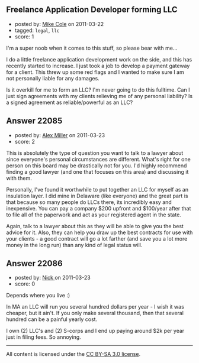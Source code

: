 ## Freelance Application Developer forming LLC

- posted by: [Mike Cole](https://stackexchange.com/users/-1/8031-mike-cole) on 2011-03-22
- tagged: `legal`, `llc`
- score: 1

I'm a super noob when it comes to this stuff, so please bear with me...

I do a little freelance application development work on the side, and this has recently started to increase.  I just took a job to develop a payment gateway for a client.  This threw up some red flags and I wanted to make sure I am not personally liable for any damages.

Is it overkill for me to form an LLC?  I'm never going to do this fulltime.  Can I just sign agreements with my clients relieving me of any personal liability?  Is a signed agreement as reliable/powerful as an LLC?


## Answer 22085

- posted by: [Alex Miller](https://stackexchange.com/users/-1/8839-alex-miller) on 2011-03-23
- score: 2

This is absolutely the type of question you want to talk to a lawyer about since everyone's personal circumstances are different.  What's right for one person on this board may be drastically not for you.  I'd highly recommend finding a good lawyer (and one that focuses on this area) and discussing it with them.

Personally, I've found it worthwhile to put together an LLC for myself as an insulation layer.  I did mine in Delaware (like everyone) and the great part is that because so many people do LLCs there, its incredibly easy and inexpensive.  You can pay a company $200 upfront and $100/year after that to file all of the paperwork and act as your registered agent in the state.

Again, talk to a lawyer about this as they will be able to give you the best advice for it.  Also, they can help you draw up the best contracts for use with your clients - a good contract will go a lot farther (and save you a lot more money in the long run) than any kind of legal status will.


## Answer 22086

- posted by: [Nick ](https://stackexchange.com/users/-1/1502-nick) on 2011-03-23
- score: 0

Depends where you live :) 

In MA an LLC will run you several hundred dollars per year - I wish it was cheaper, but it ain't. If you only make several thousand, then that several hundred can be a painful yearly cost.

I own (2) LLC's and (2) S-corps and I end up paying around $2k per year just in filing fees. So annoying. 



---

All content is licensed under the [CC BY-SA 3.0 license](https://creativecommons.org/licenses/by-sa/3.0/).

